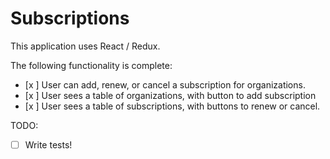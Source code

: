 # Subscriptions

This application uses React / Redux.

The following functionality is complete:

- [x ] User can add, renew, or cancel a subscription for organizations.
- [x ] User sees a table of organizations, with button to add subscription
- [x ] User sees a table of subscriptions, with buttons to renew or cancel.

TODO:

- [  ] Write tests!